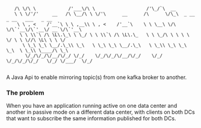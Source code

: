 ``` __  __               ___  __                                                            
   /\ \/\ \            /'___\/\ \                   /'\_/`\  __                             
   \ \ \/'/'     __   /\ \__/\ \ \/'\      __      /\      \/\_\  _ __   _ __   ___   _ __  
    \ \ , <    /'__`\ \ \ ,__\\ \ , <    /'__`\    \ \ \__\ \/\ \/\`'__\/\`'__\/ __`\/\`'__\
     \ \ \\`\ /\ \L\.\_\ \ \_/ \ \ \\`\ /\ \L\.\_   \ \ \_/\ \ \ \ \ \/ \ \ \//\ \L\ \ \ \/ 
      \ \_\ \_\ \__/.\_\\ \_\   \ \_\ \_\ \__/.\_\   \ \_\\ \_\ \_\ \_\  \ \_\\ \____/\ \_\ 
       \/_/\/_/\/__/\/_/ \/_/    \/_/\/_/\/__/\/_/    \/_/ \/_/\/_/\/_/   \/_/ \/___/  \/_/ 
                                                                                                                                                                                     
```
                                                                                
A Java Api to enable mirroring topic(s) from one kafka broker to another.

### The problem

When you have an application running active on one data center and another in passive mode on a different data center, 
with clients on both DCs that want to subscribe the same information published for both DCs.